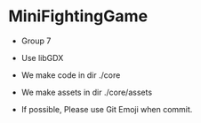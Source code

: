# MiniFightingGame

* Group 7

* Use libGDX
* We make code in dir ./core
* We make assets in dir ./core/assets
* If possible, Please use Git Emoji when commit.
